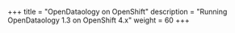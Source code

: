 +++
title = "OpenDataology on OpenShift"
description = "Running OpenDataology 1.3 on OpenShift 4.x"
weight = 60
+++
